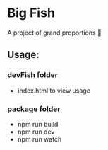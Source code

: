 # Big Fish

A project of grand proportions 👀

## Usage:
### devFish folder
- index.html to view usage
### package folder
- npm run build
- npm run dev
- npm run watch
